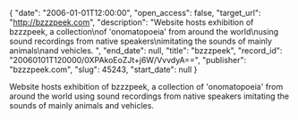 {
  "date": "2006-01-01T12:00:00", 
  "open_access": false, 
  "target_url": "http://bzzzpeek.com", 
  "description": "Website hosts exhibition of bzzzpeek, a collection\nof 'onomatopoeia' from around the world\nusing sound recordings from native speakers\nimitating the sounds of mainly animals\nand vehicles. ", 
  "end_date": null, 
  "title": "bzzzpeek", 
  "record_id": "20060101T120000/0XPAkoEoZJt+j6W/VvvdyA==", 
  "publisher": "bzzzpeek.com", 
  "slug": 45243, 
  "start_date": null
}

Website hosts exhibition of bzzzpeek, a collection
of 'onomatopoeia' from around the world
using sound recordings from native speakers
imitating the sounds of mainly animals
and vehicles. 